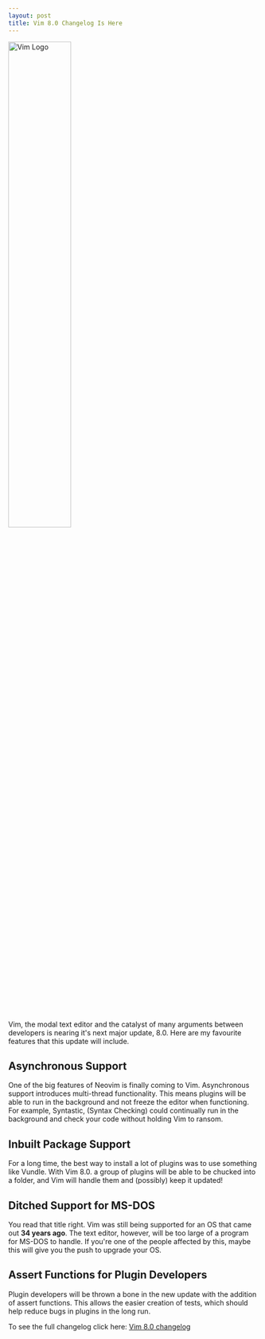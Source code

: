 ```yaml
---
layout: post
title: Vim 8.0 Changelog Is Here
---
```


<img src="https://upload.wikimedia.org/wikipedia/commons/thumb/9/9f/Vimlogo.svg/544px-Vimlogo.svg.png" alt="Vim Logo" height="50%" width="50%">

Vim, the modal text editor and the catalyst of many arguments between developers is nearing it's next major update, 8.0. Here are my favourite features that this update will include.

## Asynchronous Support
One of the big features of Neovim is finally coming to Vim. Asynchronous support introduces multi-thread functionality. This means plugins will be able to run in the background and not freeze the editor when functioning. For example, Syntastic, (Syntax Checking) could continually run in the background and check your code without holding Vim to ransom. 

## Inbuilt Package Support
For a long time, the best way to install a lot of plugins was to use something like Vundle. With Vim 8.0. a group of plugins will be able to be chucked into a folder, and Vim will handle them and (possibly) keep it updated!

## Ditched Support for MS-DOS
You read that title right. Vim was still being supported for an OS that came out **34 years ago**. The text editor, however, will be too large of a program for MS-DOS to handle. If you're one of the people affected by this, maybe this will give you the push to upgrade your OS. 

## Assert Functions for Plugin Developers
Plugin developers will be thrown a bone in the new update with the addition of assert functions. This allows the easier creation of tests, which should help reduce bugs in plugins in the long run.


To see the full changelog click here: [Vim 8.0 changelog](https://github.com/vim/vim/blob/master/runtime/doc/version8.txt)
